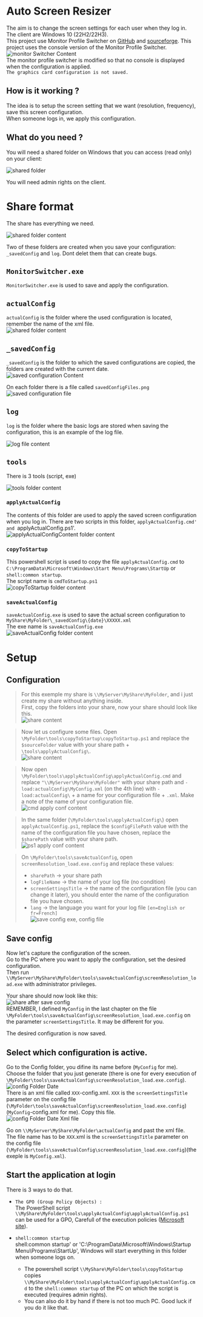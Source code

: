 # Auto Screen Resizer 
The aim is to change the screen settings for each user when they log in.  
The client are Windows 10 (22H2/22H3).  
This project use Monitor Profile Switcher on [GitHub](https://github.com/cooolinho/monitor-profile-switcher) and [sourceforge](https://sourceforge.net/projects/monitorswitcher/).
This project uses the console version of the Monitor Profile Switcher.  
![monitor Switcher Content](images\monitorSwitcherContent.png)  
The monitor profile switcher is modified so that no console is displayed when the configuration is applied.  
`The graphics card configuration is not saved.`

## How is it working ?  
The idea is to setup the screen setting that we want (resolution, frequency), save this screen configuration.  
When someone logs in, we apply this configuration.

## What do you need ?
You will need a shared folder on Windows that you can access (read only) on your client:  

![shared folder](images\folderShared.png)  

You will need admin rights on the client.

# Share format
The share has everything we need.

![shared folder content](images\shareFolderContent.png) 

Two of these folders are created when you save your configuration:
`_savedConfig` and `log`. Dont delet them that can create bugs.

## `MonitorSwitcher.exe`
`MonitorSwitcher.exe` is used to save and apply the configuration.   

## `actualConfig`
`actualConfig` is the folder where the used configuration is located, remember the name of the xml file.  
![shared folder content](images\myConfig.png)

## `_savedConfig`
`_savedConfig` is the folder to which the saved configurations are copied, the folders are created with the current date.  
![saved configuration Content](images\savedConfigContent.png)    

On each folder there is a file called `savedConfigFiles.png`  
![saved configuration file](images\savedConfigFiles.png)

## `log`
`log` is the folder where the basic logs are stored when saving the configuration, this is an example of the log file. 

![log file content](images\logFileContent.png)

## `tools`

There is 3 tools (script, exe)

![tools folder content](images\toolsFolderContent.png)

### `applyActualConfig`
The contents of this folder are used to apply the saved screen configuration when you log in. 
There are two scripts in this folder, `applyActualConfig.cmd' and `applyActualConfig.ps1'.   
![applyActualConfigContent folder content](images\applyActualConfigContent.png)

### `copyToStartup`
This powershell script is used to copy the file `applyActualConfig.cmd` to `C:\ProgramData\Microsoft\Windows\Start Menu\Programs\StartUp` or `shell:common startup`.    
The script name is `cmdToStartup.ps1`  
![copyToStartup folder content](images\copyToStartupContent.png)

### `saveActualConfig`
`saveActualConfig.exe` is used to save the actual screen configuration to `MyShare\MyFolder\_savedConfig\{date}\XXXXX.xml`   
The exe name is `saveActualConfig.exe`  
![saveActualConfig folder content](images\saveActualConfigContent.png)

# Setup

## Configuration
>For this exemple my share is `\\MyServer\MyShare\MyFolder`, and i just create my share without anything inside.  
First, copy the folders into your share, now your share should look like this.  
![share content](images\shareContent.png)  

>Now let us configure some files.
Open `\MyFolder\tools\copyToStartup\copyToStartup.ps1` and replace the `$sourceFolder` value with your share path + `\tools\applyActualConfig\`.    
![share content](images\cmdToStartupContent.png) 

>Now open `\MyFolder\tools\applyActualConfig\applyActualConfig.cmd` and replace `"\\MyServer\MyShare\MyFolder"` with your share path and `-load:actualConfig\MyConfig.xml` (on the 4th line) with `-load:actualConfig\` + a name for your configuration file + `.xml`. Make a note of the name of your configuration file.  
![cmd apply conf content](images\cmdApplyContent.png) 

>In the same folder (`\MyFolder\tools\applyActualConfig\`) open `applyActualConfig.ps1`, replace the `$configFilePath` value with the name of the configuration file you have chosen, replace the `$sharePath` value with your share path.  
![ps1 apply conf content](images\ps1ApplyContent.png) 

>On `\MyFolder\tools\saveActualConfig`, open `screenResolution_load.exe.config` and replace these values:
> - `sharePath` -> your share path
> - `logFileName` -> the name of your log file (no condition)
> - `screenSettingsTitle` -> the name of the configuration file (you can change it later), you should enter the name of the configuration file you have chosen. 
> - `lang` -> the language you want for your log file `[en=English or fr=French]`   
>![save config exe, config file](images\copyConfig-confFileContent.png)

## Save config
 Now let's capture the configuration of the screen.  
Go to the PC where you want to apply the configuration, set the desired configuration.  
Then run `\\MyServer\MyShare\MyFolder\tools\saveActualConfig\screenResolution_load.exe` with administrator privileges.  

Your share should now look like this:  
![share after save config](images\shareContentAfterSave.png)   
REMEMBER, I defined `MyConfig` in the last chapter on the file `\MyFolder\tools\saveActualConfig\screenResolution_load.exe.config` on the parameter `screenSettingsTitle`. It may be different for you.  

The desired configuration is now saved.

## Select which configuration is active.
Go to the Config folder, you difine its name before (`MyConfig` for me).  
Choose the folder that you just generate (there is one for every execution of `\MyFolder\tools\saveActualConfig\screenResolution_load.exe.config`).     
![config Folder Date](images\configFolderDate.png)   
There is an xml file called `XXX`-config.xml. `XXX` is the `screenSettingsTitle` parameter on the config file (`\MyFolder\tools\saveActualConfig\screenResolution_load.exe.config`)  
 (`MyConfig`-config.xml for me). Copy this file.  
![config Folder Date Xml file](images\configFolderDateXml.png)   

Go on `\\MyServer\MyShare\MyFolder\actualConfig` and past the xml file.  
The file name has to be `XXX`.xml is the `screenSettingsTitle` parameter on the config file (`\MyFolder\tools\saveActualConfig\screenResolution_load.exe.config`)(the exeple is `MyConfig.xml`).  

## Start the application at login
There is 3 ways to do that.  
 - `The GPO (Group Policy Objects) :`  
    The PowerShell script `\\MyShare\MyFolder\tools\applyActualConfig\applyActualConfig.ps1` can be used for a GPO, Carefull of the execution policies ([Microsoft site](https://learn.microsoft.com/en-us/powershell/module/microsoft.powershell.core/about/about_execution_policies?view=powershell-7.4)).

 - `shell:common startup`   
      shell:common startup' or 'C:\ProgramData\Microsoft\Windows\Startup Menu\Programs\StartUp', Windows will start everything in this folder when someone logs on.   
     - The powershell script `\\MyShare\MyFolder\tools\copyToStartup` copies `\\MyShare\MyFolder\tools\applyActualConfig\applyActualConfig.cmd` to the `shell:common startup` of the PC on which the script is                executed (requires admin rights).  
     - You can also do it by hand if there is not too much PC. Good luck if you do it like that.
